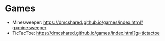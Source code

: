 # Games

- Minesweeper: https://dmcshared.github.io/games/index.html?g=minesweeper
- TicTacToe: https://dmcshared.github.io/games/index.html?g=tictactoe
